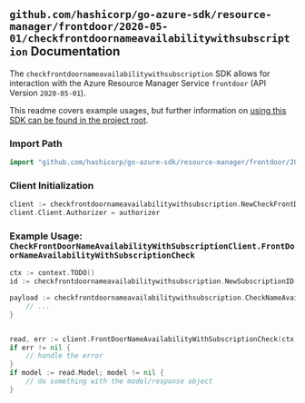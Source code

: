 
## `github.com/hashicorp/go-azure-sdk/resource-manager/frontdoor/2020-05-01/checkfrontdoornameavailabilitywithsubscription` Documentation

The `checkfrontdoornameavailabilitywithsubscription` SDK allows for interaction with the Azure Resource Manager Service `frontdoor` (API Version `2020-05-01`).

This readme covers example usages, but further information on [using this SDK can be found in the project root](https://github.com/hashicorp/go-azure-sdk/tree/main/docs).

### Import Path

```go
import "github.com/hashicorp/go-azure-sdk/resource-manager/frontdoor/2020-05-01/checkfrontdoornameavailabilitywithsubscription"
```


### Client Initialization

```go
client := checkfrontdoornameavailabilitywithsubscription.NewCheckFrontDoorNameAvailabilityWithSubscriptionClientWithBaseURI("https://management.azure.com")
client.Client.Authorizer = authorizer
```


### Example Usage: `CheckFrontDoorNameAvailabilityWithSubscriptionClient.FrontDoorNameAvailabilityWithSubscriptionCheck`

```go
ctx := context.TODO()
id := checkfrontdoornameavailabilitywithsubscription.NewSubscriptionID("12345678-1234-9876-4563-123456789012")

payload := checkfrontdoornameavailabilitywithsubscription.CheckNameAvailabilityInput{
	// ...
}


read, err := client.FrontDoorNameAvailabilityWithSubscriptionCheck(ctx, id, payload)
if err != nil {
	// handle the error
}
if model := read.Model; model != nil {
	// do something with the model/response object
}
```
